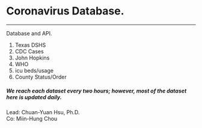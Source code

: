 # Coronavirus Database.  
---  

Database and API.  
1. Texas DSHS    
2. CDC Cases    
3. John Hopkins   
4. WHO  
5. icu beds/usage  
6. County Status/Order  


##### We reach each dataset every two hours; however, most of the dataset here is updated daily.   

Lead: Chuan-Yuan Hsu, Ph.D.  
Co: Miin-Hung Chou

